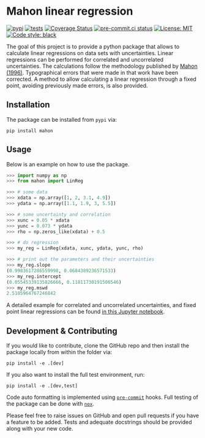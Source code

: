 # Mahon linear regression

[![pypi](https://img.shields.io/pypi/v/mahon?color=informational)](https://pypi.org/project/mahon/)
[![tests](https://github.com/galactic-forensics/mahon/actions/workflows/package_testing.yml/badge.svg)](https://github.com/galactic-forensics/mahon/actions/workflows/package_testing.yml)
[![Coverage Status](https://coveralls.io/repos/github/galactic-forensics/mahon/badge.svg)](https://coveralls.io/github/galactic-forensics/mahon)
[![pre-commit.ci status](https://results.pre-commit.ci/badge/github/galactic-forensics/mahon/main.svg)](https://results.pre-commit.ci/latest/github/galactic-forensics/mahon/main)
[![License: MIT](https://img.shields.io/badge/License-MIT-yellow.svg)](https://opensource.org/licenses/MIT)
[![Code style: black](https://img.shields.io/badge/code%20style-black-000000.svg)](https://github.com/psf/black)

The goal of this project is to provide a python package
that allows to calculate linear regressions on data sets with uncertainties.
Linear regressions can be performed for correlated and uncorrelated uncertainties.
The calculations follow the methodology published by 
[Mahon (1996)](https://doi.org/10.1080/00206819709465336).
Typographical errors that were made in that work have been corrected.
A method to allow calculating a linear regression through a fixed point,
avoiding previously made errors,
is also provided.

## Installation

The package can be installed from `pypi` via:

```
pip install mahon
```

## Usage

Below is an example on how to use the package.

```python
>>> import numpy as np
>>> from mahon import LinReg

>>> # some data
>>> xdata = np.array([1, 2, 3.1, 4.9])
>>> ydata = np.array([1.1, 1.9, 3, 5.5])

>>> # some uncertainty and correlation
>>> xunc = 0.05 * xdata
>>> yunc = 0.073 * ydata
>>> rho = np.zeros_like(xdata) + 0.5

>>> # do regression
>>> my_reg = LinReg(xdata, xunc, ydata, yunc, rho)

>>> # print out the parameters and their uncertainties
>>> my_reg.slope
(0.9983617286559998, 0.0684389236571533)
>>> my_reg.intercept
(0.05545339135826666, 0.11811730191506546)
>>> my_reg.mswd
2.5105964767246842
```

A detailed example for correlated and uncorrelated uncertainties,
and fixed point linear regressions can be found
[in this Jupyter notebook]().


## Development & Contributing

If you would like to contribute,
clone the GitHub repo and then install the package locally from within the folder via:

```
pip install -e .[dev]
```

If you also want to install the full test environment,
run:

```
pip install -e .[dev,test]
```

Code auto formatting is implemented using 
[`pre-commit`](https://pre-commit.com/) hooks.
Full testing of the package can be done with
[`nox`](https://nox.thea.codes/en/stable/index.html).

Please feel free to raise issues on GitHub
and open pull requests if you have a feature to be added. 
Tests and adequate docstrings should be provided along with your new code.
